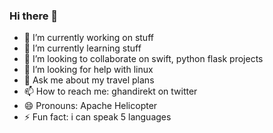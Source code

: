 ### Hi there 👋


- 🔭 I’m currently working on stuff
- 🌱 I’m currently learning stuff
- 👯 I’m looking to collaborate on swift, python flask projects
- 🤔 I’m looking for help with linux
- 💬 Ask me about my travel plans
- 📫 How to reach me: ghandirekt on twitter
- 😄 Pronouns: Apache Helicopter
- ⚡ Fun fact: i can speak 5 languages
